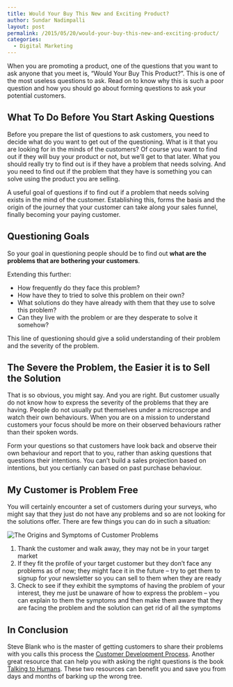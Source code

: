 ```yaml
---
title: Would Your Buy This New and Exciting Product?
author: Sundar Nadimpalli
layout: post
permalink: /2015/05/20/would-your-buy-this-new-and-exciting-product/
categories:
  - Digital Marketing
---
```

When you are promoting a product, one of the questions that you want to ask anyone that you meet is, &#8220;Would Your Buy This Product?&#8221;. This is one of the most useless questions to ask. Read on to know why this is such a poor question and how you should go about forming questions to ask your potential customers.

## What To Do Before You Start Asking Questions

Before you prepare the list of questions to ask customers, you need to decide what do you want to get out of the questioning. What is it that you are looking for in the minds of the customers? Of course you want to find out if they will buy your product or not, but we&#8217;ll get to that later. What you should really try to find out is if they have a problem that needs solving. And you need to find out if the problem that they have is something you can solve using the product you are selling.

A useful goal of questions if to find out if a problem that needs solving exists in the mind of the customer. Establishing this, forms the basis and the origin of the journey that your customer can take along your sales funnel, finally becoming your paying customer.

## Questioning Goals

So your goal in questioning people should be to find out **what are the problems that are bothering your customers**.

Extending this further:

  * How frequently do they face this problem? 
  * How have they to tried to solve this problem on their own? 
  * What solutions do they have already with them that they use to solve this problem? 
  * Can they live with the problem or are they desperate to solve it somehow?

This line of questioning should give a solid understanding of their problem and the severity of the problem.

## The Severe the Problem, the Easier it is to Sell the Solution

That is so obvious, you might say. And you are right. But customer usually do not know how to express the severity of the problems that they are having. People do not usually put themselves under a microscrope and watch their own behaviours. When you are on a mission to understand customers your focus should be more on their observed behaviours rather than their spoken words.

Form your questions so that customers have look back and observe their own behaviour and report that to you, rather than asking questions that questions their intentions. You can&#8217;t build a sales projection based on intentions, but you certianly can based on past purchase behaviour.

## My Customer is Problem Free

You will certainly encounter a set of customers during your surveys, who might say that they just do not have any problems and so are not looking for the solutions offer. There are few things you can do in such a situation:

<img src="https://s3.amazonaws.com/sundar-website-assets/images/Problems-Origins-Symptoms.png" alt="The Origins and Symptoms of Customer Problems" class="aligncenter size-full wp-image-189" data-recalc-dims="1" />

  1. Thank the customer and walk away, they may not be in your target market
  2. If they fit the profile of your target customer but they don&#8217;t face any problems as of now; they might face it in the future &#8211; try to get them to signup for your newsletter so you can sell to them when they are ready
  3. Check to see if they exhibit the symptoms of having the problem of your interest, they me just be unaware of how to express the problem &#8211; you can explain to them the symptoms and then make them aware that they are facing the problem and the solution can get rid of all the symptoms

## In Conclusion

Steve Blank who is the master of getting customers to share their problems with you calls this process the [Customer Development Process][1]. Another great resource that can help you with asking the right questions is the book [Talking to Humans][2]. These two resources can benefit you and save you from days and months of barking up the wrong tree.

 [1]: https://youtu.be/TXj3F5MdHUU?list=PLw540Wq5kay8RCvYu7D5r5wZcedug-kZO "Customer Development on YouTube"
 [2]: http://www.talkingtohumans.com
